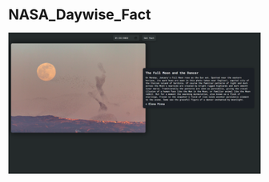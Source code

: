 # NASA_Daywise_Fact

![image](<https://github.com/Abhishekkumar2021/NASA_Daywise_Fact/blob/main/2022-01-22%20(4).png>)
